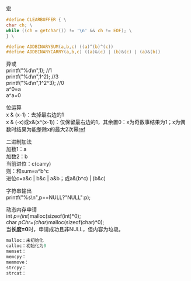 宏
```c
#define CLEARBUFFER { \
char ch; \
while ((ch = getchar()) != '\n' && ch != EOF); \
} \

#define ADDBINARYSUM(a,b,c) ((a)^(b)^(c))
#define ADDBINARYCARRY(a,b,c) ((a)&(c) | (b)&(c) | (a)&(b))
```

异或  
printf("%d\n",1);      //1  
printf("%d\n",1^2);    //3  
printf("%d\n",1^2^3);  //0  
a^0=a  
a^a=0  

位运算  
x & (x-1)：去掉最右边的1  
x & (-x)或x&(x^(x-1))：仅保留最右边的1，其余置0：x为奇数事结果为1；x为偶数时结果为能整除x的最大2次幂[ref](https://www.cnblogs.com/circlegg/p/7189676.html)  

二进制加法  
加数1：a  
加数2：b  
当前进位：c(carry)  
则：和sum=a^b^c  
    进位c=a&c | b&c | a&b；或a&(b^c) | (b&c)  

字符串输出  
printf("%s\n",p==NULL?"NULL":p);  

动态内存申请  
int *p=(int*)malloc(sizeof(int)*0);  
char *pChr=(char*)malloc(sizeof(char)*0);  
当**长度=0**时，申请成功且非NULL，但内容为垃圾。  

```c
malloc：未初始化
calloc：初始化为0
memset：
memcpy：
memmove：
strcpy：
strcat：
```
